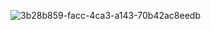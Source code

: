 
![3b28b859-facc-4ca3-a143-70b42ac8eedb](https://github.com/user-attachments/assets/ff8371af-94a9-40a6-88d9-65e9496819fb)
